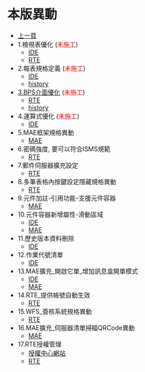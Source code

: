 # 本版異動

* [上一頁](../README.md)
* 1.檢視表優化  (<font color="red">未施工</font>)
  * [IDE](ITEM_1/IDE/README.md)
  * [RTE](ITEM_1/RTE/README.md)
* 2.報表規格定義  (<font color="red">未施工</font>)
  * [IDE](ITEM_2/IDE/README.md)
  * [history](ITEM_2/history.md)
* [3.BPS介面優化](ITEM_3/README.md) (<font color="red">未施工</font>)
  * [RTE](ITEM_3/RTE/README.md)
  * [history](ITEM_3/history.md)
* 4.運算式優化  (<font color="red">未施工</font>)
  * [IDE](ITEM_4/IDE/README.md)
* 5.MAE框架規格異動
  * [MAE](ITEM_5/MAE/README.md)
* 6.密碼強度, 要可以符合ISMS規範
  * [RTE](ITEM_6/RTE/README.md)
* 7.郵件伺服器擴充設定
  * [RTE](ITEM_7/RTE/README.md)
* 8.多筆表格內按鍵設定隱藏規格異動
  * [RTE](ITEM_8/RTE/README.md)
* 9.元件加註-引用功能-支援元件容器
  * [MAE](ITEM_9/MAE/README.md)
* 10.元件容器新增屬性-滑動區域
  * [IDE](ITEM_10/IDE/README.md)
  * [MAE](ITEM_10/MAE/README.md)
* 11.歷史版本資料刪除
  * [IDE](ITEM_11/IDE/README.md)
* 12.作業代號清單
  * [IDE](ITEM_12/IDE/README.md)
* 13.MAE擴充_開啟它單_增加訊息盒開單模式
  * [IDE](ITEM_13/IDE/README.md)
  * [MAE](ITEM_13/MAE/README.md)
* 14.RTE_提供帳號自動生效 
  * [RTE](ITEM_14/RTE/README.md)
* 15.WFS_簽核系統規格異動
  * [RTE](ITEM_15/RTE/README.md)
* 16.MAE擴充_伺服器清單掃瞄QRCode異動   
  * [MAE](ITEM_16/MAE/README.md)
* 17.RTE授權管理
  * [授權中心網站](ITEM_17/LICENSE/README.md)
  * [RTE](ITEM_17/RTE/README.md)